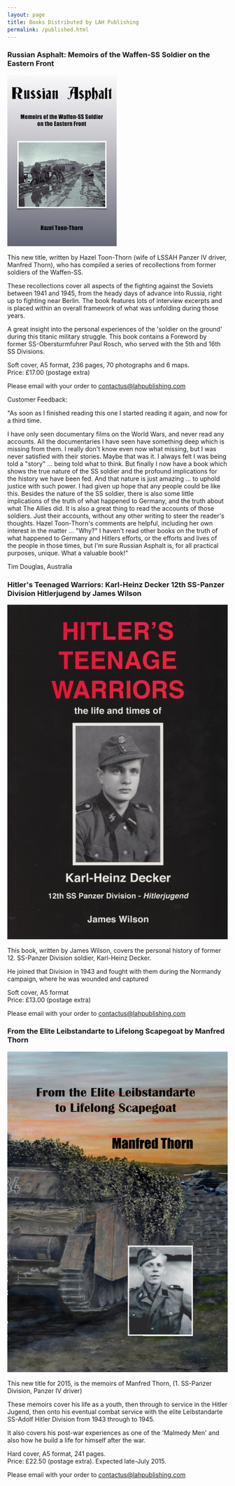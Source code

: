 ```yaml
---
layout: page
title: Books Distributed by LAH Publishing
permalink: /published.html
---
```

<h3>Russian Asphalt: Memoirs of the Waffen-SS Soldier on the Eastern Front</h3>
<img src="./assets/russian.jpg" alt="Russian Asphalt: Memoirs of the Waffen-SS Soldier on the Eastern Front" class="books" />

<p>This new title, written by Hazel Toon-Thorn (wife of LSSAH Panzer IV driver, Manfred Thorn), who has compiled a series of recollections from former soldiers of the Waffen-SS.</p>

<p>These recollections cover all aspects of the fighting against the Soviets between 1941 and 1945, from the heady days of advance into Russia, right up to fighting near Berlin. The book features lots of interview excerpts and is placed within an overall framework of what was unfolding during those years.</p>

<p>A great insight into the personal experiences of the 'soldier on the ground' during this titanic military struggle. This book contains a Foreword by former SS-Obersturmfuhrer Paul Rosch, who served with the 5th and 16th SS Divisions.</p>

<p>Soft cover, A5 format, 236 pages, 70 photographs and 6 maps. <br />Price: &pound;17.00 (postage extra)</p>

<p>Please email with your order to <a href="mailto:contactus@lahpublishing.com">contactus@lahpublishing.com</a></p>

<p>Customer Feedback:</p>
<p>"As soon as I finished reading this one I started reading it again, and now for a third time.</p>
I have only seen documentary films on the World Wars, and never read any accounts.  All the documentaries I have seen have something deep which is missing from them.  I really don't know even now what missing, but I was never satisfied with their stories.  Maybe that was it.  I always felt I was being told a "story" ... being told what to think.  But finally I now have a book which shows the true nature of the SS soldier and the profound implications for the history we have been fed.  And that nature is just amazing ... to uphold justice with such power.  I had given up hope that any people could be like this.
Besides the nature of the SS soldier, there is also some little implications of the truth of what happened to Germany, and the truth about what The Allies did.
It is also a great thing to read the accounts of those soldiers.  Just their accounts, without any other writing to steer the reader's thoughts.  Hazel Toon-Thorn's comments are helpful, including her own interest in the matter ... "Why?"
I haven't read other books on the truth of what happened to Germany and Hitlers efforts, or the efforts and lives of the people in those times, but I'm sure Russian Asphalt is, for all practical purposes, unique.
What a valuable book!"

<p>Tim Douglas, Australia</p>

<h3>Hitler's Teenaged Warriors: Karl-Heinz Decker 12th SS-Panzer Division Hitlerjugend by James Wilson</h3>
<img src="./assets/teenage-warrior.jpeg" alt="Hitler's Teenaged Warriors: Karl-Heinz Decker 12th SS-Panzer Division Hitlerjugend" class="books" />

<p>This book, written by James Wilson, covers the personal history of former 12. SS-Panzer Division soldier, Karl-Heinz Decker.</p>

<p>He joined that Division in 1943 and fought with them during the Normandy campaign, where he was wounded and captured</p>

<p>Soft cover, A5 format <br />Price: &pound;13.00 (postage extra)</p>

<p>Please email with your order to <a href="mailto:contactus@lahpublishing.com">contactus@lahpublishing.com</a></p>

<h3>From the Elite Leibstandarte to Lifelong Scapegoat by Manfred Thorn</h3>
<img src="./assets/elite.png" alt="From Elite Leibstandarte to Lifelong Scapegoat" class="books" />

<p>This new title for 2015, is the memoirs of Manfred Thorn, (1. SS-Panzer Division, Panzer IV driver)</p>

<p>These memoirs cover his life as a youth, then through to service in the Hitler Jugend, then onto his eventual combat service with the elite Leibstandarte SS-Adolf Hitler Division from 1943 through to 1945.</p>

<p>It also covers his post-war experiences as one of the 'Malmedy Men' and also how he build a life for himself after the war.</p>

<p>Hard cover, A5 format, 241 pages. <br />Price: &pound;22.50 (postage extra). Expected late-July 2015.</p>

<p>Please email with your order to <a href="mailto:contactus@lahpublishing.com">contactus@lahpublishing.com</a></p>


